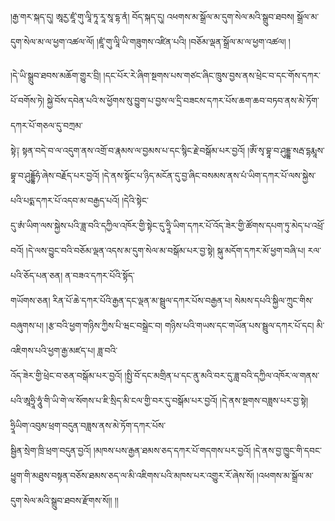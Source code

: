 ﻿  
།རྒྱ་གར་སྐད་དུ། ཨཱརྱ་ཛཱཾ་གུ་ལཱི་ཏཱ་རཱ་སཱ་དྷ་ནཾ། བོད་སྐད་དུ། འཕགས་མ་སྒྲོལ་མ་དུག་སེལ་མའི་སྒྲུབ་ཐབས། སྒྲོལ་མ་དུག་སེལ་མ་ལ་ཕྱག་འཚལ་ལོ། །ཛཱཾ་གུ་ལཱི་ཡི་གཟུགས་འཛིན་པའི། །བཅོམ་ལྡན་སྒྲོལ་མ་ལ་ཕྱག་འཚལ། །  
  
།དེ་ཡི་སྒྲུབ་ཐབས་མཆོག་གྱུར་བྲི། །དང་པོར་རེ་ཞིག་སྔགས་པས་གཙང་ཞིང་ཁྲུས་བྱས་ནས་ཕྲེང་བ་དང་གོས་དཀར་པོ་བགོས་ཏེ། སྐྱེ་བོས་དབེན་པའི་ས་ཕྱོགས་སུ་བྱུག་པ་བྱས་ལ་དྲི་བཟངས་དཀར་པོས་ཆག་ཆབ་བཏབ་ནས་མེ་ཏོག་དཀར་པོ་གཅལ་དུ་བཀྲམ་  
སྟེ༑ སྟན་བདེ་བ་ལ་འདུག་ནས་འགྲོ་བ་རྣམས་ལ་བྱམས་པ་དང་སྙིང་རྗེ་བསྒོམ་པར་བྱའོ། །ཨོཾ་སྭ་བྷཱ་བ་ཤུདྡྷ་སརྦ་དྷརྨཱས་བྷཱ་བ་ཤུདྡྷོཧཾ་ཞེས་བརྗོད་པར་བྱའོ། །དེ་ནས་སྟོང་པ་ཉིད་མངོན་དུ་བྱ་ཞིང་བསམས་ནས་པཾ་ཡིག་དཀར་པོ་ལས་སྐྱེས་པའི་པདྨ་དཀར་པོ་འདབ་མ་བརྒྱད་པའོ། །དེའི་སྟེང་  
དུ་ཨཾ་ཡིག་ལས་སྐྱེས་པའི་ཟླ་བའི་དཀྱིལ་འཁོར་གྱི་སྟེང་དུ་ཧྲཱི་ཡིག་དཀར་པོ་འོད་ཟེར་གྱི་ཚོགས་དཔག་ཏུ་མེད་པ་འཕྲོ་བའོ། །དེ་ལས་བྱུང་བའི་བཅོམ་ལྡན་འདས་མ་དུག་སེལ་མ་བསྒོམ་པར་བྱ་སྟེ། སྐུ་མདོག་དཀར་མོ་ཕྱག་བཞི་པ། རལ་པའི་ཅོད་པན་ཅན། ན་བཟའ་དཀར་པོའི་སྟོད་  
གཡོགས་ཅན། རིན་པོ་ཆེ་དཀར་པོའི་རྒྱན་དང་ལྡན་མ་སྦྲུལ་དཀར་པོས་བརྒྱན་པ། སེམས་དཔའི་སྐྱིལ་ཀྲུང་གིས་བཞུགས་པ། །རྩ་བའི་ཕྱག་གཉིས་ཀྱིས་པི་ཝང་བསྒྲེང་བ། གཉིས་པའི་གཡས་དང་གཡོན་པས་སྦྲུལ་དཀར་པོ་དང། མི་འཇིགས་པའི་ཕྱག་རྒྱ་མཛད་པ། ཟླ་བའི་  
འོད་ཟེར་གྱི་ཕྲེང་བ་ཅན་བསྒོམ་པར་བྱའོ། །སྤྱི་བོ་དང་མགྲིན་པ་དང་ནུ་མའི་བར་དུ་ཟླ་བའི་དཀྱིལ་འཁོར་ལ་གནས་པའི་ཨཱཧྲཱི་ཧཱུཾ་གི་ཡི་གེ་ལ་སོགས་པ་ཇི་སྲིད་མི་ངལ་གྱི་བར་དུ་བསྒོམ་པར་བྱའོ། །དེ་ནས་སྔགས་བཟླས་པར་བྱ་སྟེ། ཧྲཱིཡིག་འབུམ་ཕྲག་བདུན་བཟླས་ནས་མེ་ཏོག་དཀར་པོས་  
སྦྱིན་སྲེག་ཁྲི་ཕྲག་བདུན་བྱའོ། །མཁས་པས་རྒྱན་ཐམས་ཅད་དཀར་པོ་གདགས་པར་བྱའོ། །དེ་ནས་བྱ་ཁྱུང་གི་དབང་ཕྱུག་གི་མཐུས་བསྟན་བཅོས་ཐམས་ཅད་ལ་མི་འཇིགས་པའི་མཁས་པར་འགྱུར་རོ་ཞེས་སོ། །འཕགས་མ་སྒྲོལ་མ་དུག་སེལ་མའི་སྒྲུབ་ཐབས་རྫོགས་སོ།། །།  
  
  
